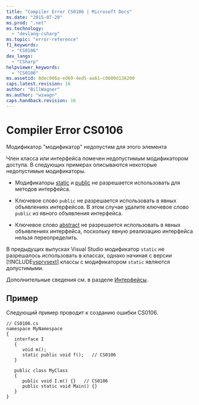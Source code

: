 ```yaml
---
title: "Compiler Error CS0106 | Microsoft Docs"
ms.date: "2015-07-20"
ms.prod: ".net"
ms.technology: 
  - "devlang-csharp"
ms.topic: "error-reference"
f1_keywords: 
  - "CS0106"
dev_langs: 
  - "CSharp"
helpviewer_keywords: 
  - "CS0106"
ms.assetid: 8dec906a-ed69-4ed5-aa61-c8600d138200
caps.latest.revision: 16
author: "BillWagner"
ms.author: "wiwagn"
caps.handback.revision: 16
---
```

# Compiler Error CS0106
Модификатор "модификатор" недопустим для этого элемента  
  
 Член класса или интерфейса помечен недопустимым модификатором доступа.  В следующих примерах описываются некоторые недопустимые модификаторы.  
  
-   Модификаторы [static](../../../csharp/language-reference/keywords/static.md) и [public](../../../csharp/language-reference/keywords/public.md) не разрешается использовать для методов интерфейса.  
  
-   Ключевое слово `public` не разрешается использовать в явных объявлениях интерфейсов.  В этом случае удалите ключевое слово `public` из явного объявления интерфейса.  
  
-   Ключевое слово [abstract](../../../csharp/language-reference/keywords/abstract.md) не разрешается использовать в явных объявлениях интерфейса, поскольку явную реализацию интерфейса нельзя переопределить.  
  
 В предыдущих выпусках Visual Studio модификатор `static` не разрешалось использовать в классах, однако начиная с версии [!INCLUDE[vsprvsext](../../../csharp/language-reference/compiler-messages/includes/vsprvsext-md.md)] классы с модификатором `static` являются допустимыми.  
  
 Дополнительные сведения см. в разделе [Интерфейсы](../../../csharp/programming-guide/interfaces/index.md).  
  
## Пример  
 Следующий пример проводит к созданию ошибки CS0106.  
  
```  
// CS0106.cs  
namespace MyNamespace  
{  
   interface I  
   {  
      void m();  
      static public void f();   // CS0106  
   }  
  
   public class MyClass  
   {  
      public void I.m() {}   // CS0106  
      public static void Main() {}  
   }  
}  
```